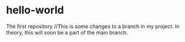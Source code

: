 # hello-world
The first repository
//This is some changes to a branch in my project. In theory, this will soon be a part of the main branch.
